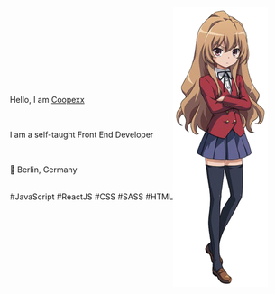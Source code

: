 <div style="display: flex; align-items: center; justify-content: center">
  <div>
    <p>Hello, I am <a href="https://github.com/Coopexx/">Coopexx</a></p>  
    <br>
    <p>I am a self-taught Front End Developer</p>  
    <br>
    <p>📍 Berlin, Germany</p>  
    <br>
    <a>#JavaScript #ReactJS #CSS #SASS #HTML</p>  
  </div>
  <di>
    <img src="https://github.com/Coopexx/Coopexx/blob/main/image.png">
  </div>
</div>
